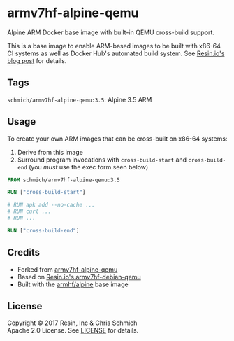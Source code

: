 # armv7hf-alpine-qemu

Alpine ARM Docker base image with built-in QEMU cross-build support.

This is a base image to enable ARM-based images to be built with x86-64 CI systems as well as Docker Hub's automated build system. See [Resin.io's blog post](https://resin.io/blog/building-arm-containers-on-any-x86-machine-even-dockerhub/) for details.

## Tags

`schmich/armv7hf-alpine-qemu:3.5`: Alpine 3.5 ARM

## Usage

To create your own ARM images that can be cross-built on x86-64 systems:

1. Derive from this image
2. Surround program invocations with `cross-build-start` and `cross-build-end` (you *must* use the exec form seen below)

```Dockerfile
FROM schmich/armv7hf-alpine-qemu:3.5

RUN ["cross-build-start"]

# RUN apk add --no-cache ...
# RUN curl ...
# RUN ...

RUN ["cross-build-end"]
```

## Credits

- Forked from [armv7hf-alpine-qemu](https://github.com/schmich/armv7hf-alpine-qemu)
- Based on [Resin.io's armv7hf-debian-qemu](https://github.com/resin-io-projects/armv7hf-debian-qemu)
- Built with the [armhf/alpine](https://hub.docker.com/r/armhf/alpine/) base image

## License

Copyright &copy; 2017 Resin, Inc &amp; Chris Schmich  
Apache 2.0 License. See [LICENSE](LICENSE) for details.
